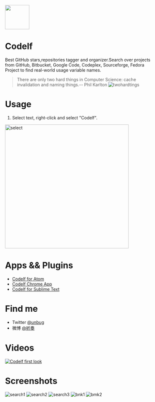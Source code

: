   <img src="http://unbug.github.io/codelf/resources/images/codelf_logo.png" width="80">

Codelf
=================
Best GitHub stars,repositories tagger and organizer.Search over projects from GitHub, Bitbucket, Google Code, Codeplex, Sourceforge, Fedora Project to find real-world usage variable names.

  > There are only two hard things in Computer Science: cache invalidation and naming things.-- Phil Karlton
    ![twohardtings](http://unbug.github.io/codelf/resources/images/twohardtings.jpg)


Usage
===============
  1. Select text, right-click and select "Codelf".

<img width="408" alt="select" src="https://cloud.githubusercontent.com/assets/799578/26272987/b42087fc-3d58-11e7-9db0-32f60b8ac389.png">


Apps && Plugins
=================
  * [Codelf for Atom](https://atom.io/packages/codelf)
  * [Codelf Chrome App](https://chrome.google.com/webstore/detail/codelf-best-github-stars/jnmjaglhmmcplekpfnblniiammmdpaan)
  * [Codelf for Sublime Text](https://github.com/unbug/codelf)


Find me
=================
  * Twitter [@unbug](https://twitter.com/unbug)
  * 微博 [@听奏](http://weibo.com/unbug)

Videos
===============
[![Codelf first look](https://cloud.githubusercontent.com/assets/799578/12520673/e037c0c6-c180-11e5-8342-cb291b98dcab.png)](https://youtu.be/Uqg8HWaa-2c)

Screenshots
================
![search1](https://cloud.githubusercontent.com/assets/799578/12498414/5a95d06e-c0dd-11e5-8a38-247e294df7ab.png)
![search2](https://cloud.githubusercontent.com/assets/799578/12498417/5aaf5ce6-c0dd-11e5-96be-af3900407d51.png)
![search3](https://cloud.githubusercontent.com/assets/799578/12498416/5a99eff0-c0dd-11e5-8458-1668d72a27ed.png)
![bnk1](https://cloud.githubusercontent.com/assets/799578/12507895/9945d290-c133-11e5-8bb9-ff5d5dec0cfe.png)
![bmk2](https://cloud.githubusercontent.com/assets/799578/12507854/5d2d328a-c133-11e5-85eb-d4da1c38a747.png)
